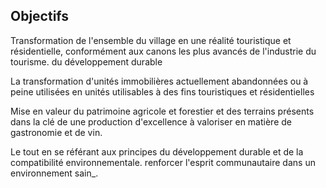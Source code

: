 ## Objectifs

Transformation de l'ensemble du village en une réalité touristique et résidentielle, conformément aux canons les plus avancés de l'industrie du tourisme.
du développement durable

La transformation d'unités immobilières actuellement abandonnées ou à peine utilisées en
unités utilisables à des fins touristiques et résidentielles

Mise en valeur du patrimoine agricole et forestier et des terrains présents dans la clé de
une production d'excellence à valoriser en matière de gastronomie et de vin.

Le tout en se référant aux principes du développement durable et de la compatibilité environnementale.
renforcer l'esprit communautaire dans un environnement sain_.

